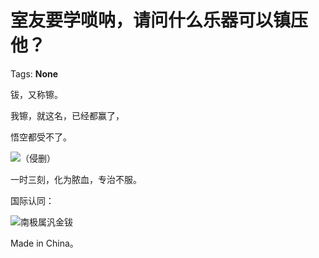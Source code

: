 # 室友要学唢呐，请问什么乐器可以镇压他？

Tags: **None**

钹，又称镲。

我镲，就这名，已经都赢了，

悟空都受不了。

![](https://pic2.zhimg.com/50/v2-f83206ab4cdfe83568c567b8cb2108ce_hd.jpg?source=1940ef5c)（侵删）

一时三刻，化为脓血，专治不服。

国际认同：

![](https://pic2.zhimg.com/50/v2-72fe67fdc648bc162d062afc599bd53b_hd.jpg?source=1940ef5c)南极属汎金钹

Made in China。



